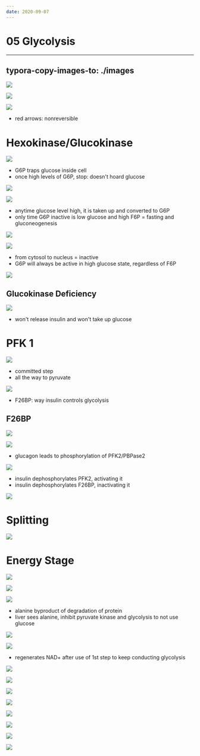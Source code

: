 ```yaml
---
date: 2020-09-07
---
```


# 05 Glycolysis
---

## typora-copy-images-to: ./images

![](https://photos.thisispiggy.com/file/wikiFiles/41E0DC82-86AE-45D7-AE2B-4950CB75D85E.jpg)

![](https://photos.thisispiggy.com/file/wikiFiles/E741DC8A-1B89-4A42-8EDF-117ACAFD3180.jpg)

![](https://photos.thisispiggy.com/file/wikiFiles/58AF6FDE-88C4-4D52-BE75-081623259373.jpg)

- red arrows: nonreversible

# Hexokinase/Glucokinase

![](https://photos.thisispiggy.com/file/wikiFiles/1B2537B4-A6E3-48B0-A2FF-1D05C31B5B87.jpg)

- G6P traps glucose inside cell
- once high levels of G6P, stop: doesn't hoard glucose

![](https://photos.thisispiggy.com/file/wikiFiles/8145CDFC-F0B4-41B0-B520-B27304739E7A.jpg)

![](https://photos.thisispiggy.com/file/wikiFiles/41842CE1-E93F-4C0A-989D-93C2275FC84B.jpg)

- anytime glucose level high, it is taken up and converted to G6P
- only time G6P inactive is low glucose and high F6P = fasting and gluconeogenesis

![](https://photos.thisispiggy.com/file/wikiFiles/41638AB3-4CE1-4411-A4DC-406B11A47C82.jpg)

![](https://photos.thisispiggy.com/file/wikiFiles/F1E10612-6439-4166-AF3D-3AEDE06275E8.jpg)

- from cytosol to nucleus = inactive
- G6P will always be active in high glucose state, regardless of F6P

![](https://photos.thisispiggy.com/file/wikiFiles/20C8142E-4D45-426A-8CF1-D6D085EC994D.jpg)

## Glucokinase Deficiency

![](https://photos.thisispiggy.com/file/wikiFiles/3071ACB7-E70E-44C9-BD3E-C9EE180B9E9A.jpg)

- won't release insulin and won't take up glucose

# PFK 1

![](https://photos.thisispiggy.com/file/wikiFiles/4CFCB2EE-830D-4949-BE7D-7FE3F03C88F7.jpg)

- committed step
- all the way to pyruvate

![](https://photos.thisispiggy.com/file/wikiFiles/E1B7B3D4-31D8-465E-A1B1-F474D4373F35.jpg)

- F26BP: way insulin controls glycolysis

## F26BP

![](https://photos.thisispiggy.com/file/wikiFiles/A35AA17E-2E3C-43F8-9837-6E11F3A19552.jpg)

![](https://photos.thisispiggy.com/file/wikiFiles/4B75112F-D16B-4F9D-AF22-86E9124D3311.jpg)

- glucagon leads to phosphorylation of PFK2/PBPase2

![](https://photos.thisispiggy.com/file/wikiFiles/5C3EAEB6-79A7-4F0B-85E9-274FAFE2AE5C.jpg)

- insulin dephosphorylates PFK2, activating it
- insulin dephosphorylates F26BP, inactivating it

![](https://photos.thisispiggy.com/file/wikiFiles/34C169B3-B95C-43F2-847C-0C476A51C7D3.jpg)

# Splitting

![](https://photos.thisispiggy.com/file/wikiFiles/19F7DBE6-5F79-488B-9E88-CAB0CC8AAA75.jpg)

# Energy Stage

![](https://photos.thisispiggy.com/file/wikiFiles/CCF9CDA8-4A20-4D01-B54E-24A2014288AF.jpg)

![](https://photos.thisispiggy.com/file/wikiFiles/A77A38DC-841E-4212-A15F-F4673DAF90BC.jpg)

![](https://photos.thisispiggy.com/file/wikiFiles/221B1D4A-1E5C-4C55-9AA8-42E949683B5C.jpg)

- alanine byproduct of degradation of protein
- liver sees alanine, inhibit pyruvate kinase and glycolysis to not use glucose

![](https://photos.thisispiggy.com/file/wikiFiles/D88AB87C-92BA-4367-915B-05FC92D169D5.jpg)

![](https://photos.thisispiggy.com/file/wikiFiles/BBD5637D-7D83-495F-AEB7-331A319E13B3.jpg)

- regenerates NAD+ after use of 1st step to keep conducting glycolysis

![](https://photos.thisispiggy.com/file/wikiFiles/AA139F79-EA4A-4238-AE9F-B5C6984C33F9.jpg)

![](https://photos.thisispiggy.com/file/wikiFiles/5947923E-178D-4126-B507-11A4CF831B5A.jpg)

![](https://photos.thisispiggy.com/file/wikiFiles/E6F8B406-9C1A-4648-9C56-70D889FE3DD5.jpg)

![](https://photos.thisispiggy.com/file/wikiFiles/42C88204-3D8E-4764-BB17-8CC5C460A996.jpg)

![](https://photos.thisispiggy.com/file/wikiFiles/2C0C9A08-9A54-4EED-9EEB-865D0C52694D.jpg)

![](https://photos.thisispiggy.com/file/wikiFiles/3C5EEDDA-B711-4142-8685-DDCD6212D76C.jpg)

![](https://photos.thisispiggy.com/file/wikiFiles/CB735FCB-8F7E-4800-BF1D-D6CDF006E00D.jpg)

![](https://photos.thisispiggy.com/file/wikiFiles/B12653C6-0763-4F5C-B532-D2F09E83C576.jpg)
